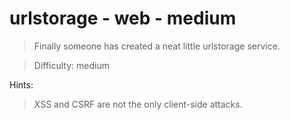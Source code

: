# urlstorage - web - medium

> Finally someone has created a neat little urlstorage service.

> Difficulty: medium


Hints:
> XSS and CSRF are not the only client-side attacks.

